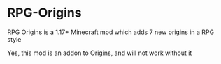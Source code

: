 # RPG-Origins
RPG Origins is a 1.17+ Minecraft mod which adds 7 new origins in a RPG style

Yes, this mod is an addon to Origins, and will not work without it
